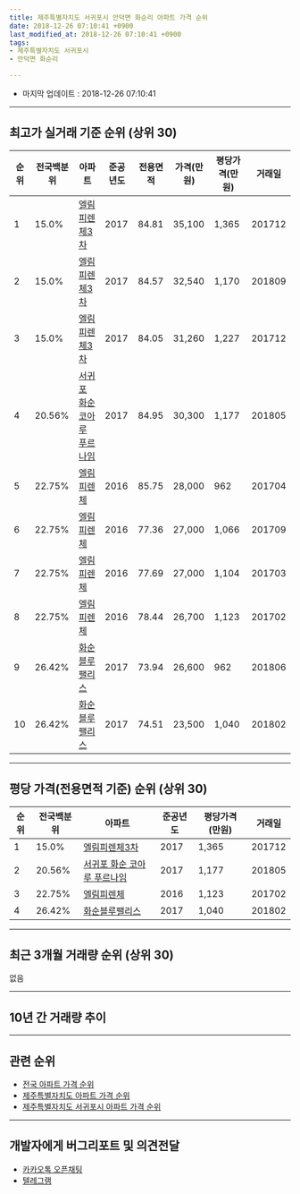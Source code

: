 ```yaml
---
title: 제주특별자치도 서귀포시 안덕면 화순리 아파트 가격 순위
date: 2018-12-26 07:10:41 +0900
last_modified_at: 2018-12-26 07:10:41 +0900
tags:
- 제주특별자치도 서귀포시
- 안덕면 화순리

---
```


* 마지막 업데이트 : 2018-12-26 07:10:41

---

## 최고가 실거래 기준 순위 (상위 30)


|순위|전국백분위|아파트|준공년도|전용면적|가격(만원)|평당가격(만원)|거래일|
|---|---|---|---|---|---|---|---|
|1|15.0%|[엘림피렌체3차](https://search.naver.com/search.naver?query=%EC%A0%9C%EC%A3%BC%ED%8A%B9%EB%B3%84%EC%9E%90%EC%B9%98%EB%8F%84+%EC%84%9C%EA%B7%80%ED%8F%AC%EC%8B%9C+%EC%95%88%EB%8D%95%EB%A9%B4+%ED%99%94%EC%88%9C%EB%A6%AC+%EC%97%98%EB%A6%BC%ED%94%BC%EB%A0%8C%EC%B2%B43%EC%B0%A8)|2017|84.81|35,100|1,365|201712|
|2|15.0%|[엘림피렌체3차](https://search.naver.com/search.naver?query=%EC%A0%9C%EC%A3%BC%ED%8A%B9%EB%B3%84%EC%9E%90%EC%B9%98%EB%8F%84+%EC%84%9C%EA%B7%80%ED%8F%AC%EC%8B%9C+%EC%95%88%EB%8D%95%EB%A9%B4+%ED%99%94%EC%88%9C%EB%A6%AC+%EC%97%98%EB%A6%BC%ED%94%BC%EB%A0%8C%EC%B2%B43%EC%B0%A8)|2017|84.57|32,540|1,170|201809|
|3|15.0%|[엘림피렌체3차](https://search.naver.com/search.naver?query=%EC%A0%9C%EC%A3%BC%ED%8A%B9%EB%B3%84%EC%9E%90%EC%B9%98%EB%8F%84+%EC%84%9C%EA%B7%80%ED%8F%AC%EC%8B%9C+%EC%95%88%EB%8D%95%EB%A9%B4+%ED%99%94%EC%88%9C%EB%A6%AC+%EC%97%98%EB%A6%BC%ED%94%BC%EB%A0%8C%EC%B2%B43%EC%B0%A8)|2017|84.05|31,260|1,227|201712|
|4|20.56%|[서귀포 화순 코아루 푸르나임](https://search.naver.com/search.naver?query=%EC%A0%9C%EC%A3%BC%ED%8A%B9%EB%B3%84%EC%9E%90%EC%B9%98%EB%8F%84+%EC%84%9C%EA%B7%80%ED%8F%AC%EC%8B%9C+%EC%95%88%EB%8D%95%EB%A9%B4+%ED%99%94%EC%88%9C%EB%A6%AC+%EC%84%9C%EA%B7%80%ED%8F%AC+%ED%99%94%EC%88%9C+%EC%BD%94%EC%95%84%EB%A3%A8+%ED%91%B8%EB%A5%B4%EB%82%98%EC%9E%84)|2017|84.95|30,300|1,177|201805|
|5|22.75%|[엘림피렌체](https://search.naver.com/search.naver?query=%EC%A0%9C%EC%A3%BC%ED%8A%B9%EB%B3%84%EC%9E%90%EC%B9%98%EB%8F%84+%EC%84%9C%EA%B7%80%ED%8F%AC%EC%8B%9C+%EC%95%88%EB%8D%95%EB%A9%B4+%ED%99%94%EC%88%9C%EB%A6%AC+%EC%97%98%EB%A6%BC%ED%94%BC%EB%A0%8C%EC%B2%B4)|2016|85.75|28,000|962|201704|
|6|22.75%|[엘림피렌체](https://search.naver.com/search.naver?query=%EC%A0%9C%EC%A3%BC%ED%8A%B9%EB%B3%84%EC%9E%90%EC%B9%98%EB%8F%84+%EC%84%9C%EA%B7%80%ED%8F%AC%EC%8B%9C+%EC%95%88%EB%8D%95%EB%A9%B4+%ED%99%94%EC%88%9C%EB%A6%AC+%EC%97%98%EB%A6%BC%ED%94%BC%EB%A0%8C%EC%B2%B4)|2016|77.36|27,000|1,066|201709|
|7|22.75%|[엘림피렌체](https://search.naver.com/search.naver?query=%EC%A0%9C%EC%A3%BC%ED%8A%B9%EB%B3%84%EC%9E%90%EC%B9%98%EB%8F%84+%EC%84%9C%EA%B7%80%ED%8F%AC%EC%8B%9C+%EC%95%88%EB%8D%95%EB%A9%B4+%ED%99%94%EC%88%9C%EB%A6%AC+%EC%97%98%EB%A6%BC%ED%94%BC%EB%A0%8C%EC%B2%B4)|2016|77.69|27,000|1,104|201703|
|8|22.75%|[엘림피렌체](https://search.naver.com/search.naver?query=%EC%A0%9C%EC%A3%BC%ED%8A%B9%EB%B3%84%EC%9E%90%EC%B9%98%EB%8F%84+%EC%84%9C%EA%B7%80%ED%8F%AC%EC%8B%9C+%EC%95%88%EB%8D%95%EB%A9%B4+%ED%99%94%EC%88%9C%EB%A6%AC+%EC%97%98%EB%A6%BC%ED%94%BC%EB%A0%8C%EC%B2%B4)|2016|78.44|26,700|1,123|201702|
|9|26.42%|[화순블루팰리스](https://search.naver.com/search.naver?query=%EC%A0%9C%EC%A3%BC%ED%8A%B9%EB%B3%84%EC%9E%90%EC%B9%98%EB%8F%84+%EC%84%9C%EA%B7%80%ED%8F%AC%EC%8B%9C+%EC%95%88%EB%8D%95%EB%A9%B4+%ED%99%94%EC%88%9C%EB%A6%AC+%ED%99%94%EC%88%9C%EB%B8%94%EB%A3%A8%ED%8C%B0%EB%A6%AC%EC%8A%A4)|2017|73.94|26,600|962|201806|
|10|26.42%|[화순블루팰리스](https://search.naver.com/search.naver?query=%EC%A0%9C%EC%A3%BC%ED%8A%B9%EB%B3%84%EC%9E%90%EC%B9%98%EB%8F%84+%EC%84%9C%EA%B7%80%ED%8F%AC%EC%8B%9C+%EC%95%88%EB%8D%95%EB%A9%B4+%ED%99%94%EC%88%9C%EB%A6%AC+%ED%99%94%EC%88%9C%EB%B8%94%EB%A3%A8%ED%8C%B0%EB%A6%AC%EC%8A%A4)|2017|74.51|23,500|1,040|201802|


---

## 평당 가격(전용면적 기준) 순위 (상위 30)


|순위|전국백분위|아파트|준공년도|평당가격(만원)|거래일|
|---|---|---|---|---|---|
|1|15.0%|[엘림피렌체3차](https://search.naver.com/search.naver?query=%EC%A0%9C%EC%A3%BC%ED%8A%B9%EB%B3%84%EC%9E%90%EC%B9%98%EB%8F%84+%EC%84%9C%EA%B7%80%ED%8F%AC%EC%8B%9C+%EC%95%88%EB%8D%95%EB%A9%B4+%ED%99%94%EC%88%9C%EB%A6%AC+%EC%97%98%EB%A6%BC%ED%94%BC%EB%A0%8C%EC%B2%B43%EC%B0%A8)|2017|1,365|201712|
|2|20.56%|[서귀포 화순 코아루 푸르나임](https://search.naver.com/search.naver?query=%EC%A0%9C%EC%A3%BC%ED%8A%B9%EB%B3%84%EC%9E%90%EC%B9%98%EB%8F%84+%EC%84%9C%EA%B7%80%ED%8F%AC%EC%8B%9C+%EC%95%88%EB%8D%95%EB%A9%B4+%ED%99%94%EC%88%9C%EB%A6%AC+%EC%84%9C%EA%B7%80%ED%8F%AC+%ED%99%94%EC%88%9C+%EC%BD%94%EC%95%84%EB%A3%A8+%ED%91%B8%EB%A5%B4%EB%82%98%EC%9E%84)|2017|1,177|201805|
|3|22.75%|[엘림피렌체](https://search.naver.com/search.naver?query=%EC%A0%9C%EC%A3%BC%ED%8A%B9%EB%B3%84%EC%9E%90%EC%B9%98%EB%8F%84+%EC%84%9C%EA%B7%80%ED%8F%AC%EC%8B%9C+%EC%95%88%EB%8D%95%EB%A9%B4+%ED%99%94%EC%88%9C%EB%A6%AC+%EC%97%98%EB%A6%BC%ED%94%BC%EB%A0%8C%EC%B2%B4)|2016|1,123|201702|
|4|26.42%|[화순블루팰리스](https://search.naver.com/search.naver?query=%EC%A0%9C%EC%A3%BC%ED%8A%B9%EB%B3%84%EC%9E%90%EC%B9%98%EB%8F%84+%EC%84%9C%EA%B7%80%ED%8F%AC%EC%8B%9C+%EC%95%88%EB%8D%95%EB%A9%B4+%ED%99%94%EC%88%9C%EB%A6%AC+%ED%99%94%EC%88%9C%EB%B8%94%EB%A3%A8%ED%8C%B0%EB%A6%AC%EC%8A%A4)|2017|1,040|201802|


---

## 최근 3개월 거래량 순위 (상위 30)

없음

---

## 10년 간 거래량 추이


<div style="width:100%;">
    <canvas id="deal_progress" height="250"></canvas>
</div>

<script>
new Chart(document.getElementById("deal_progress"), {
    type: 'line',
    data: {
        labels: ['200812','200901','200902','200903','200904','200905','200906','200907','200908','200909','200910','200911','200912','201001','201002','201003','201004','201005','201006','201007','201008','201009','201010','201011','201012','201101','201102','201103','201104','201105','201106','201107','201108','201109','201110','201111','201112','201201','201202','201203','201204','201205','201206','201207','201208','201209','201210','201211','201212','201301','201302','201303','201304','201305','201306','201307','201308','201309','201310','201311','201312','201401','201402','201403','201404','201405','201406','201407','201408','201409','201410','201411','201412','201501','201502','201503','201504','201505','201506','201507','201508','201509','201510','201511','201512','201601','201602','201603','201604','201605','201606','201607','201608','201609','201610','201611','201612','201701','201702','201703','201704','201705','201706','201707','201708','201709','201710','201711','201712','201801','201802','201803','201804','201805','201806','201807','201808','201809','201810','201811','201812'],
        datasets: [{
            label: '실거래 수',
            pointRadius: 1,
            data: [0, 0, 0, 0, 0, 0, 0, 0, 0, 0, 0, 0, 0, 0, 0, 0, 0, 0, 0, 0, 0, 0, 0, 0, 0, 0, 0, 0, 0, 0, 0, 0, 0, 0, 0, 0, 0, 0, 0, 0, 0, 0, 0, 0, 0, 0, 0, 0, 0, 0, 0, 0, 0, 0, 0, 0, 0, 0, 0, 0, 0, 0, 0, 0, 0, 0, 0, 0, 0, 0, 0, 0, 0, 0, 0, 0, 0, 0, 0, 0, 0, 0, 0, 0, 0, 0, 0, 0, 0, 0, 0, 0, 0, 0, 0, 0, 0, 1, 2, 1, 2, 1, 2, 1, 2, 3, 0, 1, 2, 2, 1, 1, 0, 1, 2, 0, 1, 1, 0, 0, 0],
            borderColor: "rgba(255, 201, 14, 1)",
            backgroundColor: "rgba(255, 201, 14, 0.5)",
            fill: true,
        }]
    },
    options: {
        responsive: true,
        title: {
            display: true,
            text: '10년간 거래량 추이'
        },
        tooltips: {
            mode: 'index',
            intersect: false,
        },
        hover: {
            mode: 'nearest',
            intersect: true
        },
        scales: {
            xAxes: [{
                display: true,
                scaleLabel: {
                    display: true,
                    labelString: '년/월'
                }
            }],
            yAxes: [{
                display: true,
                ticks: {
                    suggestedMin: 0,
                },
                scaleLabel: {
                    display: true,
                    labelString: '실거래 수'
                }
            }]
        }
    }
});

</script>


---

## 관련 순위

- [전국 아파트 가격 순위](https://inasie.github.io/apt-ranking/전국)
- [제주특별자치도 아파트 가격 순위](https://inasie.github.io/apt-ranking/제주특별자치도)
- [제주특별자치도 서귀포시 아파트 가격 순위](https://inasie.github.io/apt-ranking/제주특별자치도-서귀포시)


---

## 개발자에게 버그리포트 및 의견전달

- [카카오톡 오픈채팅](https://open.kakao.com/o/gLJUAP4)
- [텔레그램](https://t.me/inasie)

